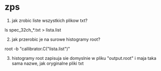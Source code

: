 # zps

1. jak zrobic liste wszystkich plikow txt?

ls spec_32ch_*.txt > lista.list

2. jak przerobic je na surowe histogramy root?

root -b "callibrator.C(\"lista.list\")"

3. histogramy root zapisuja sie domyslnie w pliku "output.root" i maja taka sama nazwe, jak oryginalne pliki txt


